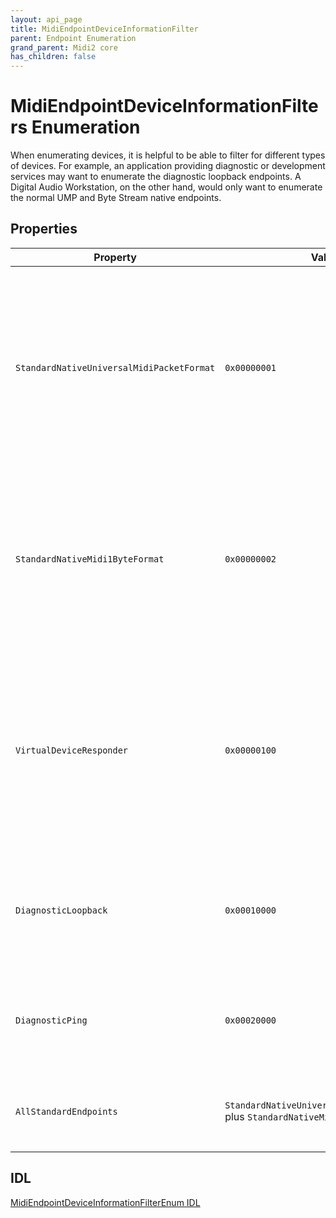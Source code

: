 ```yaml
---
layout: api_page
title: MidiEndpointDeviceInformationFilter
parent: Endpoint Enumeration
grand_parent: Midi2 core
has_children: false
---
```


# MidiEndpointDeviceInformationFilters Enumeration

When enumerating devices, it is helpful to be able to filter for different types of devices. For example, an application providing diagnostic or development services may want to enumerate the diagnostic loopback endpoints. A Digital Audio Workstation, on the other hand, would only want to enumerate the normal UMP and Byte Stream native endpoints.

## Properties

| Property | Value | Description |
| --------------- | ---------- | ----------- |
| `StandardNativeUniversalMidiPacketFormat` | `0x00000001` | Include endpoints which are MIDI UMP endpoints natively. These are typically considered MIDI 2.0 devices even if they only send MIDI 1.0 messages in UMP. |
| `StandardNativeMidi1ByteFormat` | `0x00000002` | Include endpoints which are MIDI 1.0 byte stream endpoints natively. These are converted to UMP internally in Windows MIDI Services. |
| `VirtualDeviceResponder` | `0x00000100` | Include endpoints which are virtual devices. Note that this is the device side of the endpoint, not the side available to other applications. Typically, you would not use this. |
| `DiagnosticLoopback` | `0x00010000` | Use this value only when providing development, test, or diagnostic services for MIDI. |
| `DiagnosticPing` | `0x00020000` | You would not normally include this in an enumeration. This endpoint is internal. |
| `AllStandardEndpoints` | `StandardNativeUniversalMidiPacketFormat` plus `StandardNativeMidi1ByteFormat` | This is the value most applications should use, and is the default. |

## IDL

[MidiEndpointDeviceInformationFilterEnum IDL](https://github.com/microsoft/MIDI/blob/main/srcapp-sdk/winrt-core/MidiEndpointDeviceInformationFilterEnum.idl)

